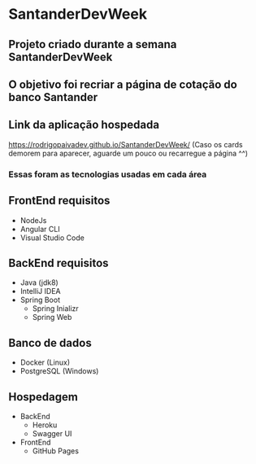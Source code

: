 # SantanderDevWeek
## Projeto criado durante a semana SantanderDevWeek 
## O objetivo foi recriar a página de cotação do banco Santander

## Link da aplicação hospedada
  https://rodrigopaivadev.github.io/SantanderDevWeek/ (Caso os cards demorem para aparecer, aguarde um pouco ou recarregue a página ^^)


### Essas foram as tecnologias usadas em cada área
## FrontEnd requisitos
- NodeJs
- Angular CLI
- Visual Studio Code

## BackEnd requisitos
- Java (jdk8)
- IntelliJ IDEA
- Spring Boot 
  - Spring Inializr
  - Spring Web

## Banco de dados
- Docker (Linux)
- PostgreSQL (Windows)

## Hospedagem
- BackEnd
  - Heroku
  - Swagger UI
- FrontEnd
  - GitHub Pages 



